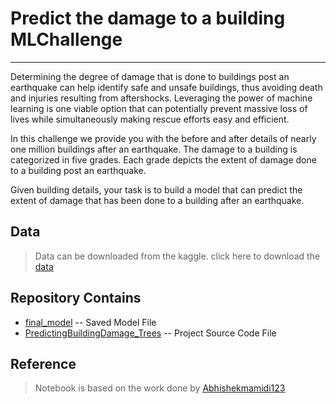 # Predict the damage to a building MLChallenge
----------------------------------------------------
Determining the degree of damage that is done to buildings post an earthquake can help identify safe and unsafe buildings, thus avoiding death and injuries resulting from aftershocks. Leveraging the power of machine learning is one viable option that can potentially prevent massive loss of lives while simultaneously making rescue efforts easy and efficient.

In this challenge we provide you with the before and after details of nearly one million buildings after an earthquake. The damage to a building is categorized in five grades. Each grade depicts the extent of damage done to a building post an earthquake.

Given building details, your task is to build a model that can predict the extent of damage that has been done to a building after an earthquake.

## Data

> Data can be downloaded from the kaggle. click here to download the [data](https://www.kaggle.com/rahul110/building-dataset-hackerearth-ml-6)
 
## Repository Contains
 - [final_model](final_model.pkl) -- Saved Model File
 - [PredictingBuildingDamage_Trees](PredictingBuildingDamage_Trees.ipynb) -- Project Source Code File
 
 
## Reference
> Notebook is based on the work done by [Abhishekmamidi123](https://github.com/Abhishekmamidi123/Predict-the-damage-to-a-building-ML-Challenge)
